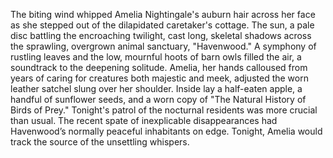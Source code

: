 The biting wind whipped Amelia Nightingale's auburn hair across her face as she stepped out of the dilapidated caretaker's cottage.  The  sun, a pale disc battling the encroaching twilight, cast long, skeletal shadows across the sprawling, overgrown animal sanctuary, "Havenwood."  A symphony of rustling leaves and the low, mournful hoots of barn owls filled the air, a soundtrack to the deepening solitude.  Amelia, her hands calloused from years of caring for creatures both majestic and meek, adjusted the worn leather satchel slung over her shoulder.  Inside lay a half-eaten apple, a handful of sunflower seeds, and a worn copy of "The Natural History of Birds of Prey."  Tonight's patrol of the nocturnal residents was more crucial than usual.  The recent spate of inexplicable disappearances had Havenwood’s normally peaceful inhabitants on edge.  Tonight, Amelia would track the source of the unsettling whispers.
